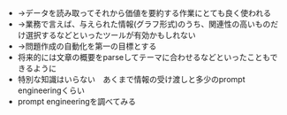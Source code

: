 - →データを読み取ってそれから価値を要約する作業にとても良く使われる
- →業務で言えば、与えられた情報(グラフ形式)のうち、関連性の高いものだけ選択するなどといったツールが有効かもしれない
- →問題作成の自動化を第一の目標とする
- 将来的には文章の概要をparseしてテーマに合わせるなどといったこともできるように
- 特別な知識はいらない　あくまで情報の受け渡しと多少のprompt engineeringくらい
- prompt engineeringを調べてみる
